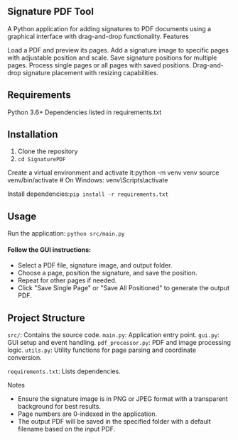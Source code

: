 ## Signature PDF Tool
A Python application for adding signatures to PDF documents using a graphical interface with drag-and-drop functionality.
Features

Load a PDF and preview its pages.
Add a signature image to specific pages with adjustable position and scale.
Save signature positions for multiple pages.
Process single pages or all pages with saved positions.
Drag-and-drop signature placement with resizing capabilities.

## Requirements

Python 3.6+
Dependencies listed in requirements.txt

## Installation

1. Clone the repository
2. `cd SignaturePDF` 


Create a virtual environment and activate it:python -m venv venv
source venv/bin/activate  # On Windows: venv\Scripts\activate


Install dependencies:`pip install -r requirements.txt`


## Usage

Run the application: `python src/main.py`


#### Follow the GUI instructions:
- Select a PDF file, signature image, and output folder.
- Choose a page, position the signature, and save the position.
- Repeat for other pages if needed.
- Click "Save Single Page" or "Save All Positioned" to generate the output PDF.



## Project Structure

`src/`: Contains the source code.
`main.py`: Application entry point.
`gui.py`: GUI setup and event handling.
`pdf_processor.py`: PDF and image processing logic.
`utils.py`: Utility functions for page parsing and coordinate conversion.


`requirements.txt`: Lists dependencies.

Notes

- Ensure the signature image is in PNG or JPEG format with a transparent background for best results.
- Page numbers are 0-indexed in the application.
- The output PDF will be saved in the specified folder with a default filename based on the input PDF.
